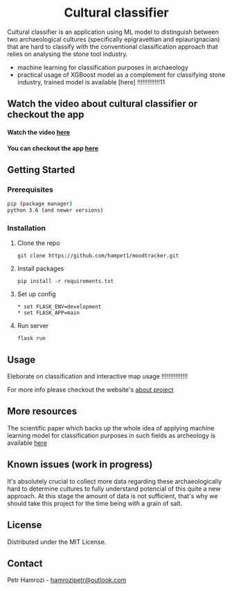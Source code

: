 <h1 align="center"> Cultural classifier </h1>

Cultural classifier is an application using ML model to distinguish between two archaeological cultures (specifically epigravettian and epiaurignacian) that are hard to classify with the conventional classification approach that relies on analysing the stone tool industry.<br>

* machine learning for classification purposes in archaeology
* practical usage of XGBoost  model as a complement for classifying stone industry, trained model is available [here] !!!!!!!!!!!!!11


## Watch the video about cultural classifier or checkout the app

<h4>Watch the video <a href="https://trackmood.herokuapp.com">here</a></h4>
<h4>You can checkout the app <a href="https://cultural-classifier.herokuapp.com/">here</a></h4>


<!-- GETTING STARTED -->
## Getting Started

### Prerequisites

  ```sh
  pip (package manager)
  python 3.6 (and newer versions)
  ```

### Installation


1. Clone the repo
   ```
   git clone https://github.com/hampet1/moodtracker.git
   ```
2. Install packages
   ```
   pip install -r requirements.txt
   ```
3. Set up config
   ```
   * set FLASK_ENV=development
   * set FLASK_APP=main
   ```
4. Run server
   ```
   flask run
   ```  

<!-- USAGE EXAMPLES -->
## Usage

Eleborate on classification and interactive map usage !!!!!!!!!!!!!!!

For more info please checkout the website's [about project](https://cultural-classifier.herokuapp.com/about-project)

## More resources

The scientific paper which backs up the whole idea of applying machine learning model for classification purposes in such fields as archeology is available [here](https://www.sciencedirect.com/science/article/abs/pii/S1040618220303657)  

## Known issues (work in progress)

It's absolutely crucial to collect more data regarding these archaeologically hard to determine cultures to fully understand potencial of this quite a 
new approach. At this stage the amount of data is not sufficient, that's why we should take this project for the time being with a grain of salt. 



<!-- LICENSE -->
## License

Distributed under the MIT License.


<!-- CONTACT -->
## Contact

Petr Hamrozi - hamrozipetr@outlook.com








